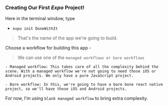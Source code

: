 ### Creating Our First _Expo_ Project!

Here in the terminal window, type

- `expo init DoneWithIt`
> That's the name of the app we're going to build. 

Choose a workflow for building this app -
> We can use one of the `managed workflows or bare workflows`

```ssh
- Managed workflow: This takes care of all the complexity behind the scene. With a managed workflow we're not going to need those iOS or Android projects. We only have a pure JavaScript project.

- Bare workflow: In this, we're going to have a bare bone react native project, so we'll have those iOS and Android projects. 
```

For now, I'm using `blank managed workflow` to bring extra complexity. 
